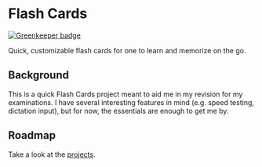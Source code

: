 # Flash Cards

[![Greenkeeper badge](https://badges.greenkeeper.io/zwliew/flash-cards.svg)](https://greenkeeper.io/)

Quick, customizable flash cards for one to learn and memorize on the go.

## Background

This is a quick Flash Cards project meant to aid me in my revision for my examinations.
I have several interesting features in mind (e.g. speed testing, dictation input),
but for now, the essentials are enough to get me by.

## Roadmap

Take a look at the [projects](https://github.com/zwliew/flash-cards/projects).
